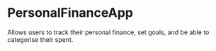 # PersonalFinanceApp
Allows users to track their personal finance, set goals, and be able to categorise their spent.
